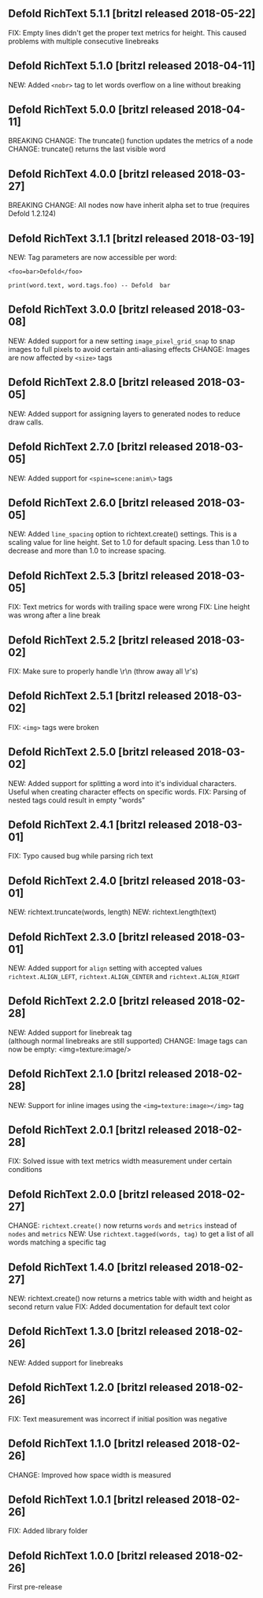 ## Defold RichText 5.1.1 [britzl released 2018-05-22]
FIX: Empty lines didn't get the proper text metrics for height. This caused problems with multiple consecutive linebreaks

## Defold RichText 5.1.0 [britzl released 2018-04-11]
NEW: Added `<nobr>` tag to let words overflow on a line without breaking

## Defold RichText 5.0.0 [britzl released 2018-04-11]
BREAKING CHANGE: The truncate() function updates the metrics of a node
CHANGE: truncate() returns the last visible word

## Defold RichText 4.0.0 [britzl released 2018-03-27]
BREAKING CHANGE: All nodes now have inherit alpha set to true (requires Defold 1.2.124)

## Defold RichText 3.1.1 [britzl released 2018-03-19]
NEW: Tag parameters are now accessible per word:

```
<foo=bar>Defold</foo>

print(word.text, word.tags.foo) -- Defold  bar
```

## Defold RichText 3.0.0 [britzl released 2018-03-08]
NEW: Added support for a new setting `image_pixel_grid_snap` to snap images to full pixels to avoid certain anti-aliasing effects
CHANGE: Images are now affected by `<size>` tags

## Defold RichText 2.8.0 [britzl released 2018-03-05]
NEW: Added support for assigning layers to generated nodes to reduce draw calls.

## Defold RichText 2.7.0 [britzl released 2018-03-05]
NEW: Added support for `<spine=scene:anim\>` tags

## Defold RichText 2.6.0 [britzl released 2018-03-05]
NEW: Added `line_spacing` option to richtext.create() settings. This is a scaling value for line height. Set to 1.0 for default spacing. Less than 1.0 to decrease and more than 1.0 to increase spacing.

## Defold RichText 2.5.3 [britzl released 2018-03-05]
FIX: Text metrics for words with trailing space were wrong
FIX: Line height was wrong after a line break

## Defold RichText 2.5.2 [britzl released 2018-03-02]
FIX: Make sure to properly handle \r\n (throw away all \r's)

## Defold RichText 2.5.1 [britzl released 2018-03-02]
FIX: `<img>` tags were broken

## Defold RichText 2.5.0 [britzl released 2018-03-02]
NEW: Added support for splitting a word into it's individual characters. Useful when creating character effects on specific words.
FIX: Parsing of nested tags could result in empty "words"

## Defold RichText 2.4.1 [britzl released 2018-03-01]
FIX: Typo caused bug while parsing rich text

## Defold RichText 2.4.0 [britzl released 2018-03-01]
NEW: richtext.truncate(words, length)
NEW: richtext.length(text)

## Defold RichText 2.3.0 [britzl released 2018-03-01]
NEW: Added support for `align` setting with accepted values `richtext.ALIGN_LEFT`, `richtext.ALIGN_CENTER` and `richtext.ALIGN_RIGHT`

## Defold RichText 2.2.0 [britzl released 2018-02-28]
NEW: Added support for linebreak tag <br/> (although normal linebreaks are still supported)
CHANGE: Image tags can now be empty: <img=texture:image/>

## Defold RichText 2.1.0 [britzl released 2018-02-28]
NEW: Support for inline images using the `<img=texture:image></img>` tag

## Defold RichText 2.0.1 [britzl released 2018-02-28]
FIX: Solved issue with text metrics width measurement under certain conditions

## Defold RichText 2.0.0 [britzl released 2018-02-27]
CHANGE: `richtext.create()` now returns `words` and `metrics` instead of `nodes` and `metrics`
NEW: Use `richtext.tagged(words, tag)` to get a list of all words matching a specific tag

## Defold RichText 1.4.0 [britzl released 2018-02-27]
NEW: richtext.create() now returns a metrics table with width and height as second return value
FIX: Added documentation for default text color

## Defold RichText 1.3.0 [britzl released 2018-02-26]
NEW: Added support for linebreaks

## Defold RichText 1.2.0 [britzl released 2018-02-26]
FIX: Text measurement was incorrect if initial position was negative

## Defold RichText 1.1.0 [britzl released 2018-02-26]
CHANGE: Improved how space width is measured

## Defold RichText 1.0.1 [britzl released 2018-02-26]
FIX: Added library folder

## Defold RichText 1.0.0 [britzl released 2018-02-26]
First pre-release

